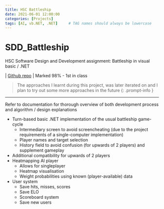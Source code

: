 ```yaml
---
title: HSC Battleship
date: 2021-06-01 12:00:00
categories: [Projects]
tags: [AI, vb.NET, .NET]     # TAG names should always be lowercase
---
```


# SDD_Battleship
HSC Software Design and Development assignment: Battleship in visual basic / .NET

| [Github repo](https://github.com/Tinylad/SDD_Battleship) \| Marked 98% - 1st in class
> The approaches I learnt during this project, was later iterated on and I plan to try out some more approaches in the future
{: .prompt-info }
---

Refer to documentation for thorough overview of both development process and algorithm / design explanations

- Turn-based basic .NET implementation of the usual battleship game-cycle
  - Intermediary screen to avoid screencheating (due to the project requirements of a single-computer implementation)
  - Player names and target selection
  - History field to avoid confusion (for upwards of 2 players) and supplement gameplay
- Additional compatibility for upwards of 2 players
- Heatmapping AI player
  - Allows for singleplayer
  - Heatmap visualisation
  - Weight probabilities using known (player-available) data
- User system
  - Save hits, misses, scores
  - Save ELO
  - Scoreboard system
  - Save new users

